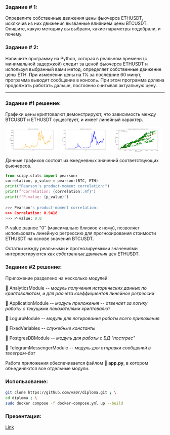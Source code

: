 ### Задание # 1:
Определите собственные движения цены фьючерса ETHUSDT, исключив из них движения вызванные влиянием цены BTCUSDT.
Опишите, какую методику вы выбрали, какие параметры подобрали, и почему.

### Задание # 2:
Напишите программу на Python, которая в реальном времени (с минимальной задержкой) следит за ценой фьючерса ETHUSDT
и используя выбранный вами метод, определяет собственные движение цены ETH. При изменении цены на 1% за последние 
60 минут, программа выводит сообщение в консоль. При этом программа должна продолжать работать дальше, постоянно 
считывая актуальную цену.

----

### Задание #1 решение:
Графики цены криптовалют демонстрируют, что зависимость между BTCUSDT и ETHUSDT существует, и имеет линейный характер.

<p float="left" align="center">
    <img alt="BTCUSDT scatter plot" src="AnalyticsModule/bitcoin_price.png" width="32%"/>
    <img alt="ETHUSDT scatter plot" src="AnalyticsModule/ethereum_price.png" width="32%"/>
    <img alt="ETHUSDT/BTCUSDT linear regression" src="AnalyticsModule/correlation_with_regression.png" width="32%"/>
</p>

Данные графиков состоят из ежедневных значений соответствующих фьючерсов. 

```python
from scipy.stats import pearsonr
correlation, p_value = pearsonr(BTC, ETH)
print("Pearson's product-moment correlation:")
print(f"Correlation: {correlation:.4f}")
print(f"P-value: {p_value}")

>>> Pearson's product-moment correlation:
>>> Correlation: 0.9418
>>> P-value: 0.0
```

P-value равное "0" (максимально близкое к нему), позволяет использовать линейную регрессию для прогнозирования
стоимости ETHUSDT на основе значений BTCUSDT.

Остатки между реальными и прогнозируемыми значениями интерпретируются как _собственные движения_ цен ETHUSDT.

### Задание #2 решение:

Приложение разделено на несколько модулей:

📁 AnalyticsModule -- _модуль получения исторических данных по криптовалютам, и для расчёта коэффициентов линейное регрессии_

📁 ApplicationModule -- _модуль приложения -- отвечает за логику работы с текущими показателями криптовалют_

📁 LoguruModule -- _модуль для логирования работы всего приложения_

📁 FixedVariables -- _служебные константы_

📁 PostgresDBModule -- _модуль для работы с БД "постгрес"_

📁 TelegramMessengerModule -- _модуль для отправки сообщений в телеграм-бот_

Работа приложения обеспечивается файлом 📄 __app.py__, в котором объединяются все отдельные модули.

### Использование:

```zsh
git clone https://github.com/va0r/diploma.git ; \
cd diploma ; \
sudo docker compose -f docker-compose.yml up --build 
```

### Презентация:

[Link](https://www.notion.so/vialor/bff5aaa4842a4cb69051bd97fd6a950c?v=b3ba204c12014f88a14d8f515dbadd02 "TA7")
